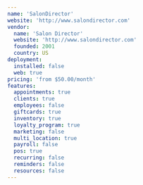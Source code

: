 ```yaml
---
name: 'SalonDirector'
website: 'http://www.salondirector.com'
vendor:
  name: 'Salon Director'
  website: 'http://www.salondirector.com'
  founded: 2001
  country: US
deployment:
  installed: false
  web: true
pricing: 'from $50.00/month'
features:
  appointments: true
  clients: true
  employees: false
  giftcards: true
  inventory: true
  loyalty_program: true
  marketing: false
  multi_location: true
  payroll: false
  pos: true
  recurring: false
  reminders: false
  resources: false
---
```


